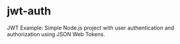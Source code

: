 # jwt-auth
 JWT Example: Simple Node.js project with user authentication and authorization using JSON Web Tokens.
